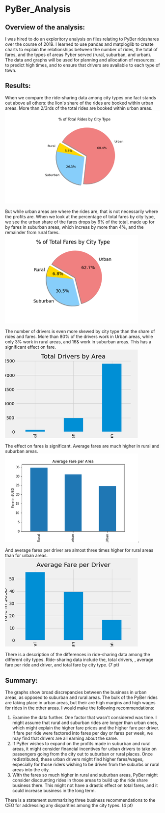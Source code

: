 # PyBer_Analysis

## Overview of the analysis:
I was hired to do an exploritory analysis on files relating to PyBer rideshares over the course of 2019. I learned to use pandas and matploglib to create charts to explain the relationships between the number of rides, the total of fares, and the types of areas Pyber served (rural, suburban, and urban). The data and graphs will be used for planning and allocation of resources: to predict high times, and to ensure that drivers are available to each type of town.

## Results:
When we compare the ride-sharing data among city types one fact stands out above all others: the lion's share of the rides are booked within urban areas. More than 2/3rds of the total rides are booked within urban areas.
![Figure 6](https://github.com/JDittes/PyBer_Analysis/blob/main/Fig6.png)

But while urban areas are where the rides are, that is not necessarily where the profits are. When we look at the percentage of total fares by city type, we see the urban share of the fares drops by 6% of the total, made up for by fares in suburban areas, which increas by more than 4%, and the remainder from rural fares.
![Figure 5](https://github.com/JDittes/PyBer_Analysis/blob/main/Fig5.png)

The number of drivers is even more skewed by city type than the share of rides and fares. More than 80% of the drivers work in Urban areas, while only 3% work in rural areas, and 16& work in suburban areas. This has a significant effect on fare.![Figure 6](https://github.com/JDittes/PyBer_Analysis/blob/main/TotalDrivers.png)

The effect on fares is significant. Average fares are much higher in rural and suburban areas.
![Figure 7](https://github.com/JDittes/PyBer_Analysis/blob/main/AvAreaFare.png).

And average fares per driver are almost three times higher for rural areas than for urban areas.
![Figure 8](https://github.com/JDittes/PyBer_Analysis/blob/main/AvDriverFare.png)

There is a description of the differences in ride-sharing data among the different city types. Ride-sharing data include the, total drivers, , average fare per ride and driver, and total fare by city type. (7 pt)
## Summary:
The graphs show broad discrepancies between the business in urban areas, as opposed to suburban and rural areas. The bulk of the PyBer rides are taking place in urban areas, but their are high margins and high wages for rides in the other areas. I would make the following recommendations:
1. Examine the data further. One factor that wasn't considered was time. I might assume that rural and suburban rides are longer than urban ones, which might explain the higher fare prices and the higher fare per driver. If fare per ride were factored into fares per day or fares per week, we may find that drivers are all earning about the same.
2. If PyBer wishes to expand on the profits made in suburban and rural areas, it might consider financial incentives for urban drivers to take on passengers going from the city out to suburban or rural places. Once redistributed, these urban drivers might find higher fares/wages, especially for those riders wishing to be driven from the suburbs or rural areas into the city.
3. WIth the fares so much higher in rural and suburban areas, PyBer might consider discounting rides in those areas to build up the ride share business there. This might not have a drastic effect on total fares, and it could increase business in the long term.

There is a statement summarizing three business recommendations to the CEO for addressing any disparities among the city types. (4 pt)
